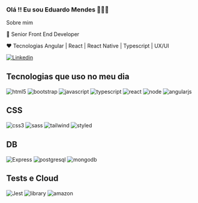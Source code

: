 ### Olá !! Eu sou Eduardo Mendes 🙋🏽‍♂️

Sobre mim

💼 Senior Front End Developer

❤️ Tecnologias Angular | React | React Native | Typescript | UX/UI

[![Linkedin](https://img.shields.io/badge/LinkedIn-0077B5?style=for-the-badge&logo=linkedin&logoColor=white)](https://www.linkedin.com/in/eduardo-mendes-967375101/)


## Tecnologias que uso no meu dia

<div style="display:inline_block">
    <img align="center" alt="html5" src="https://img.shields.io/badge/HTML5-E34F26?style=for-the-badge&logo=html5&logoColor=whit">
           <img align="center" alt="bootstrap" src="https://img.shields.io/badge/Bootstrap-563D7C?style=for-the-badge&logo=bootstrap&logoColor=whit">
            <img align="center" alt="javascript" src="https://img.shields.io/badge/JavaScript-F7DF1E?style=for-the-badge&logo=javascript&logoColor=black">
     <img align="center" alt="typescript" src="https://img.shields.io/badge/TypeScript-007ACC?style=for-the-badge&logo=typescript&logoColor=white">
           <img align="center" alt="react" src="https://img.shields.io/badge/React-20232A?style=for-the-badge&logo=react&logoColor=61DAFB">
            <img align="center" alt="node" src="https://img.shields.io/badge/Node.js-43853D?style=for-the-badge&logo=node.js&logoColor=white">
       <img align="center" alt="angularjs" src="https://img.shields.io/badge/AngularJS-E23237?style=for-the-badge&logo=angularjs&logoColor=white">
</div>

## CSS

<div style="display:inline_block">
     <img align="center" alt="css3" src="https://img.shields.io/badge/CSS3-1572B6?style=for-the-badge&logo=css3&logoColor=white">
     <img align="center" alt="sass" src="https://img.shields.io/badge/Sass-CC6699?style=for-the-badge&logo=sass&logoColor=white">
            <img align="center" alt="tailwind" src="https://img.shields.io/badge/Tailwind_CSS-38B2AC?style=for-the-badge&logo=tailwind-css&logoColor=white">
                <img align="center" alt="styled" src="https://img.shields.io/badge/styled--components-DB7093?style=for-the-badge&logo=styled-components&logoColor=white">
                
</div>

## DB

<div style="display:inline_block">
            <img align="center" alt="Express" src="https://img.shields.io/badge/Express.js-404D59?style=for-the-badge">
              <img align="center" alt="postgresql" src="https://img.shields.io/badge/PostgreSQL-316192?style=for-the-badge&logo=postgresql&logoColor=white">
                <img align="center" alt="mongodb" src="https://img.shields.io/badge/MongoDB-4EA94B?style=for-the-badge&logo=mongodb&logoColor=white">
                
</div>

## Tests e Cloud 

<div style="display:inline_block">
            <img align="center" alt="Jest" src="https://img.shields.io/badge/Jest-323330?style=for-the-badge&logo=Jest&logoColor=white">
                <img align="center" alt="library" src="https://img.shields.io/badge/testing%20library-323330?style=for-the-badge&logo=testing-library&logoColor=red">
                    <img align="center" alt="amazon" src="https://img.shields.io/badge/Amazon_AWS-232F3E?style=for-the-badge&logo=amazon-aws&logoColor=white">
                
                
</div>
